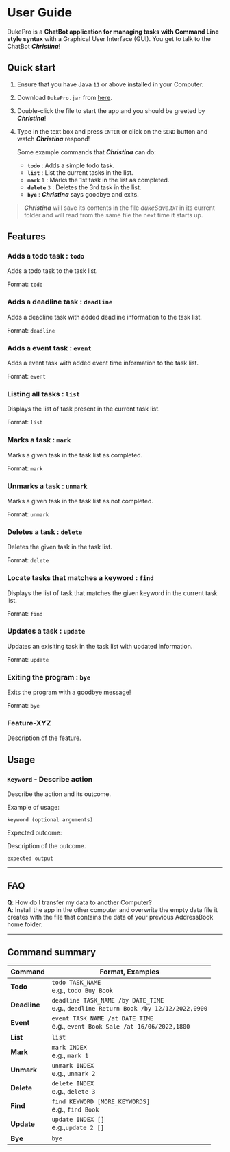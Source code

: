 # User Guide

DukePro is a **ChatBot application for managing tasks with Command Line style syntax** with a Graphical User Interface (GUI). You get to talk to the ChatBot **_Christina_**!

## Quick start

1. Ensure that you have Java `11` or above installed in your Computer.

2. Download `DukePro.jar` from [here](https://github.com/se-edu/addressbook-level3/releases).

3. Double-click the file to start the app and you should be greeted by **_Christina_**!

4. Type in the text box and press `ENTER` or click on the `SEND` button and watch **_Christina_** respond!
    
    Some example commands that **_Christina_** can do:
    
    * **`todo`** : Adds a simple todo task.
    * **`list`** : List the current tasks in the list.
    * **`mark`** `1` : Marks the 1st task in the list as completed.
    * **`delete`** `3` : Deletes the 3rd task in the list.
    * **`bye`** : **_Christina_** says goodbye and exits.

> **_Christina_** will save its contents in the file _dukeSave.txt_ in its current folder and will read from the same file the next time it starts up.

## Features 

### Adds a todo task : `todo`

Adds a todo task to the task list.

Format: `todo`

### Adds a deadline task : `deadline`

Adds a deadline task with added deadline information to the task list.

Format: `deadline`

### Adds a event task : `event`

Adds a event task with added event time information to the task list.

Format: `event`

### Listing all tasks : `list`

Displays the list of task present in the current task list.

Format: `list`

### Marks a task : `mark`

Marks a given task in the task list as completed.

Format: `mark`

### Unmarks a task : `unmark`

Marks a given task in the task list as not completed.

Format: `unmark`

### Deletes a task : `delete`

Deletes the given task in the task list.

Format: `delete`

### Locate tasks that matches a keyword : `find`

Displays the list of task that matches the given keyword in the current task list.

Format: `find`

### Updates a task : `update`

Updates an exisiting task in the task list with updated information.

Format: `update`

### Exiting the program : `bye`

Exits the program with a goodbye message!

Format: `bye`



### Feature-XYZ

Description of the feature.

## Usage

### `Keyword` - Describe action

Describe the action and its outcome.

Example of usage: 

`keyword (optional arguments)`

Expected outcome:

Description of the outcome.

```
expected output
```

--------------------------------------------------------------------------------------------------------------------

## FAQ

**Q**: How do I transfer my data to another Computer?<br>
**A**: Install the app in the other computer and overwrite the empty data file it creates with the file that contains the data of your previous AddressBook home folder.

--------------------------------------------------------------------------------------------------------------------

## Command summary

Command | Format, Examples
--------|------------------
**Todo** | `todo TASK_NAME​` <br> e.g., `todo Buy Book`
**Deadline** | `deadline TASK_NAME /by DATE_TIME` <br> e.g., `deadline Return Book /by 12/12/2022,0900`
**Event** | `event TASK_NAME /at DATE_TIME` <br> e.g., `event Book Sale /at 16/06/2022,1800`
**List** | `list`
**Mark** | `mark INDEX`<br> e.g., `mark 1`
**Unmark** | `unmark INDEX`<br> e.g., `unmark 2`
**Delete** | `delete INDEX`<br> e.g., `delete 3`
**Find** | `find KEYWORD [MORE_KEYWORDS]`<br> e.g., `find Book`
**Update** | `update INDEX []​`<br> e.g.,`update 2 []`
**Bye** | `bye`